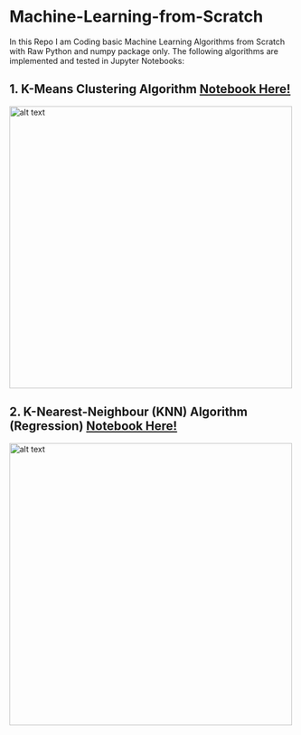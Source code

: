 # Machine-Learning-from-Scratch
 In this Repo I am Coding basic Machine Learning Algorithms from Scratch with Raw Python and numpy package only.
 The following algorithms are implemented and tested in Jupyter Notebooks:

## 1. K-Means Clustering Algorithm [Notebook Here!](1--K-Means-Clustering/K_Means.ipynb)
<img src="https://www.researchgate.net/profile/Abul-Beg/publication/278710586/figure/fig1/AS:669009133436937@1536515615317/Pseudo-code-of-the-Lloyds-K-Means-algorithm-K-Means-is-a-simple-algorithm-that-has.png" alt="alt text" width="500">

## 2. K-Nearest-Neighbour (KNN) Algorithm (Regression) [Notebook Here!](2--KNN-Regression/KNN_Regression.ipynb)
<img src="https://i.ytimg.com/vi/kbadomx9DIg/maxresdefault.jpg" alt="alt text" width="500">

